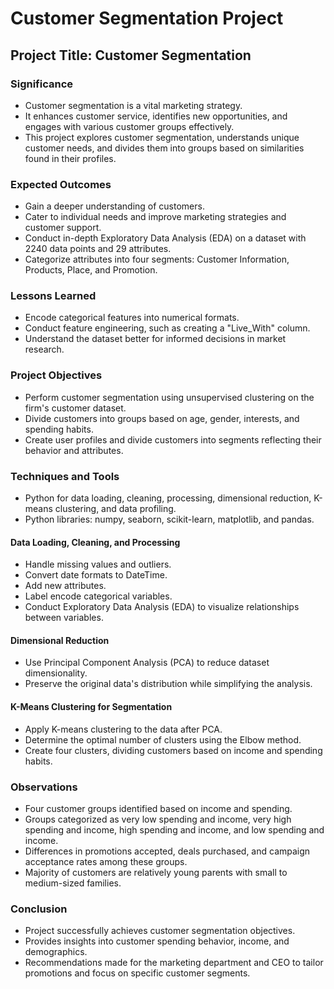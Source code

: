 # Customer Segmentation Project

## Project Title: Customer Segmentation

### Significance
- Customer segmentation is a vital marketing strategy.
- It enhances customer service, identifies new opportunities, and engages with various customer groups effectively.
- This project explores customer segmentation, understands unique customer needs, and divides them into groups based on similarities found in their profiles.

### Expected Outcomes
- Gain a deeper understanding of customers.
- Cater to individual needs and improve marketing strategies and customer support.
- Conduct in-depth Exploratory Data Analysis (EDA) on a dataset with 2240 data points and 29 attributes.
- Categorize attributes into four segments: Customer Information, Products, Place, and Promotion.

### Lessons Learned
- Encode categorical features into numerical formats.
- Conduct feature engineering, such as creating a "Live_With" column.
- Understand the dataset better for informed decisions in market research.

### Project Objectives
- Perform customer segmentation using unsupervised clustering on the firm's customer dataset.
- Divide customers into groups based on age, gender, interests, and spending habits.
- Create user profiles and divide customers into segments reflecting their behavior and attributes.

### Techniques and Tools
- Python for data loading, cleaning, processing, dimensional reduction, K-means clustering, and data profiling.
- Python libraries: numpy, seaborn, scikit-learn, matplotlib, and pandas.

#### Data Loading, Cleaning, and Processing
- Handle missing values and outliers.
- Convert date formats to DateTime.
- Add new attributes.
- Label encode categorical variables.
- Conduct Exploratory Data Analysis (EDA) to visualize relationships between variables.

#### Dimensional Reduction
- Use Principal Component Analysis (PCA) to reduce dataset dimensionality.
- Preserve the original data's distribution while simplifying the analysis.

#### K-Means Clustering for Segmentation
- Apply K-means clustering to the data after PCA.
- Determine the optimal number of clusters using the Elbow method.
- Create four clusters, dividing customers based on income and spending habits.

### Observations
- Four customer groups identified based on income and spending.
- Groups categorized as very low spending and income, very high spending and income, high spending and income, and low spending and income.
- Differences in promotions accepted, deals purchased, and campaign acceptance rates among these groups.
- Majority of customers are relatively young parents with small to medium-sized families.

### Conclusion
- Project successfully achieves customer segmentation objectives.
- Provides insights into customer spending behavior, income, and demographics.
- Recommendations made for the marketing department and CEO to tailor promotions and focus on specific customer segments.
